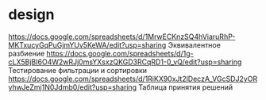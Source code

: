 # design 
https://docs.google.com/spreadsheets/d/1MrwECKnzSQ4hViaruRhP-MKTxucyGqPuGjmYUv5KeWA/edit?usp=sharing Эквивалентное разбиение
https://docs.google.com/spreadsheets/d/1g-cLX5BjBI6O4W2wRJj0msYXsxzQKGD3RCqRD1-0_vQ/edit?usp=sharing Тестирование фильтрации и сортировки
https://docs.google.com/spreadsheets/d/1RiKX90xJt2lDeczA_VGcSDJ2yORyhwJeZmj1N0Jdmb0/edit?usp=sharing Таблица принятия решений
